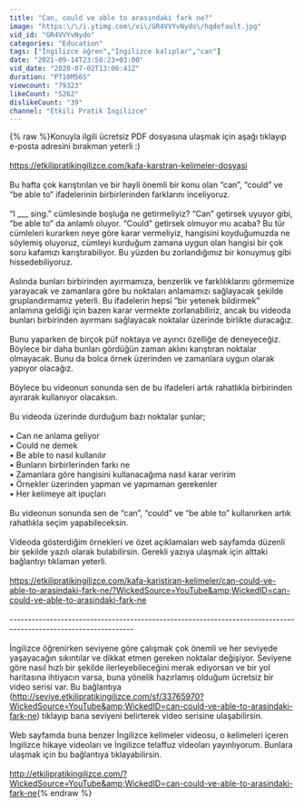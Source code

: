 ```yaml
---
title: "Can, could ve able to arasındaki fark ne?"
image: "https:\/\/i.ytimg.com\/vi\/GR4VVYvNydo\/hqdefault.jpg"
vid_id: "GR4VVYvNydo"
categories: "Education"
tags: ["İngilizce öğren","İngilizce kalıplar","can"]
date: "2021-09-14T23:58:23+03:00"
vid_date: "2020-07-02T13:06:41Z"
duration: "PT10M56S"
viewcount: "79323"
likeCount: "5262"
dislikeCount: "39"
channel: "Etkili Pratik İngilizce"
---
```

{% raw %}Konuyla ilgili ücretsiz PDF dosyasına ulaşmak için aşağı tıklayıp e-posta adresini bırakman yeterli :)<br /><br /><a rel="nofollow" target="blank" href="https://etkilipratikingilizce.com/kafa-karstran-kelimeler-dosyasi">https://etkilipratikingilizce.com/kafa-karstran-kelimeler-dosyasi</a><br /><br />Bu hafta çok karıştırılan ve bir hayli önemli bir konu olan “can”, “could” ve “be able to” ifadelerinin birbirlerinden farklarını inceliyoruz. <br /><br />“I ___ sing.” cümlesinde boşluğa ne getirmeliyiz? “Can” getirsek uyuyor gibi, “be able to” da anlamlı oluyor. “Could” getirsek olmuyor mu acaba? Bu tür cümleleri kurarken neye göre karar vermeliyiz, hangisini koyduğumuzda ne söylemiş oluyoruz, cümleyi kurduğum zamana uygun olan hangisi bir çok soru kafamızı karıştırabiliyor. Bu yüzden bu zorlandığımız bir konuymuş gibi hissedebiliyoruz. <br /><br />Aslında bunları birbirinden ayırmamıza, benzerlik ve farklılıklarını görmemize yarayacak ve zamanlara göre bu noktaları anlamamızı sağlayacak şekilde gruplandırmamız yeterli. Bu ifadelerin hepsi “bir yetenek bildirmek” anlamına geldiği için bazen karar vermekte zorlanabiliriz, ancak bu videoda bunları birbirinden ayırmanı sağlayacak noktalar üzerinde birlikte duracağız. <br /><br />Bunu yaparken de birçok püf noktaya ve ayırıcı özelliğe de deneyeceğiz. Böylece bir daha bunları gördüğün zaman aklını karıştıran noktalar olmayacak. Bunu da bolca örnek üzerinden ve zamanlara uygun olarak yapıyor olacağız. <br /><br />Böylece bu videonun sonunda sen de bu ifadeleri artık rahatlıkla birbirinden ayırarak kullanıyor olacaksın. <br /><br />Bu videoda üzerinde durduğum bazı noktalar şunlar;<br /><br />• Can ne anlama geliyor<br />• Could ne demek<br />• Be able to nasıl kullanılır<br />• Bunların birbirlerinden farkı ne<br />• Zamanlara göre hangisini kullanacağıma nasıl karar veririm<br />• Örnekler üzerinden yapman ve yapmaman gerekenler<br />• Her kelimeye ait ipuçları<br /><br />Bu videonun sonunda sen de “can”, “could” ve “be able to” kullanırken artık rahatlıkla seçim yapabileceksin. <br /><br />Videoda gösterdiğim örnekleri ve özet açıklamaları web sayfamda düzenli bir şekilde yazılı olarak bulabilirsin. Gerekli yazıya ulaşmak için alttaki bağlantıyı tıklaman yeterli.<br /><br /><a rel="nofollow" target="blank" href="https://etkilipratikingilizce.com/kafa-karistiran-kelimeler/can-could-ve-able-to-arasindaki-fark-ne/?WickedSource=YouTube&amp;WickedID=can-could-ve-able-to-arasindaki-fark-ne">https://etkilipratikingilizce.com/kafa-karistiran-kelimeler/can-could-ve-able-to-arasindaki-fark-ne/?WickedSource=YouTube&amp;WickedID=can-could-ve-able-to-arasindaki-fark-ne</a><br /><br />----------------------------------------------------------------------------------------------------------------<br /><br />İngilizce öğrenirken seviyene göre çalışmak çok önemli ve her seviyede yaşayacağın sıkıntılar ve dikkat etmen gereken noktalar değişiyor. Seviyene göre nasıl hızlı bir şekilde ilerleyebileceğini merak ediyorsan ve bir yol haritasına ihtiyacın varsa, buna yönelik hazırlamış olduğum ücretsiz bir video serisi var. Bu bağlantıya (<a rel="nofollow" target="blank" href="http://seviye.etkilipratikingilizce.com/sf/33765970?WickedSource=YouTube&amp;WickedID=can-could-ve-able-to-arasindaki-fark-ne)">http://seviye.etkilipratikingilizce.com/sf/33765970?WickedSource=YouTube&amp;WickedID=can-could-ve-able-to-arasindaki-fark-ne)</a> tıklayıp bana seviyeni belirterek video serisine ulaşabilirsin.<br /><br />Web sayfamda buna benzer İngilizce kelimeler videosu, o kelimeleri içeren İngilizce hikaye videoları ve İngilizce telaffuz videoları yayınlıyorum. Bunlara ulaşmak için bu bağlantıya tıklayabilirsin.<br /><br /><a rel="nofollow" target="blank" href="http://etkilipratikingilizce.com/?WickedSource=YouTube&amp;WickedID=can-could-ve-able-to-arasindaki-fark-ne">http://etkilipratikingilizce.com/?WickedSource=YouTube&amp;WickedID=can-could-ve-able-to-arasindaki-fark-ne</a>{% endraw %}
